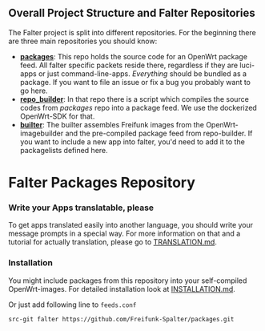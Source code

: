 ## Overall Project Structure and Falter Repositories
The Falter project is split into different repositories. For the beginning there are three main repositories you should know:

+ **[packages](https://github.com/Freifunk-Spalter/packages/)**: This repo holds the source code for an OpenWrt package feed. All falter specific packets reside there, regardless if they are luci-apps or just command-line-apps. *Everything* should be bundled as a package. If you want to file an issue or fix a bug you probably want to go here.
+ **[repo_builder](https://github.com/Freifunk-Spalter/repo_builder)**: In that repo there is a script which compiles the source codes from *packages* repo into a package feed. We use the dockerized OpenWrt-SDK for that.
+ **[builter](https://github.com/Freifunk-Spalter/builter)**: The builter assembles Freifunk images from the OpenWrt-imagebuilder and the pre-compiled package feed from repo-builder. If you want to include a new app into falter, you'd need to add it to the packagelists defined here.


# Falter Packages Repository

### Write your Apps translatable, please
To get apps translated easily into another language, you should write your message prompts in a special way. For more information on that and a tutorial for actually translation, please go to [TRANSLATION.md](TRANSLATION.md).

### Installation
You might include packages from this repository into your self-compiled OpenWrt-images. For detailed installation look at [INSTALLATION.md](INSTALLATION.md).

Or just add following line to `feeds.conf`
```sh
src-git falter https://github.com/Freifunk-Spalter/packages.git
```
